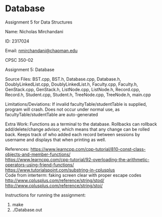 # Database
Assignment 5 for Data Structures

Name: Nicholas Mirchandani <br/>

ID: 2317024 <br/>

Email: nmirchandani@chapman.edu <br/>

CPSC 350-02 <br/>

Assignment 5: Database
<br/>

Source Files: BST.cpp, BST.h, Database.cpp, Database.h, DoublyLinkedList.cpp, DoublyLinkedList.h, Faculty.cpp, Faculty.h, GenStack.cpp, GenStack.h, ListNode.cpp, ListNode.h, Record.cpp, Record.h, Student.cpp, Student.h, TreeNode.cpp, TreeNode.h, main.cpp<br/>

Limitations/Deviations: If invalid facultyTable/studentTable is supplied, program will crash.  Does not occur under normal use, as facultyTable/studentTable are auto-generated

Extra Work: Functions as a terminal to the database.  Rollbacks can rollback add/delete/change advisor, which means that any change can be rolled back.  Keeps track of who added each record between sessions by username and displays that when printing as well.

References: 
https://www.learncpp.com/cpp-tutorial/810-const-class-objects-and-member-functions/<br/>
https://www.learncpp.com/cpp-tutorial/92-overloading-the-arithmetic-operators-using-friend-functions/<br/>
https://www.tutorialspoint.com/substring-in-cplusplus<br/>
Code from interterm: faking screen clear with proper escape codes<br/>
http://www.cplusplus.com/reference/string/stod/<br/>
http://www.cplusplus.com/reference/string/stoi/<br/>

Instructions for running the assignment:
1) make
2) ./Database.out
